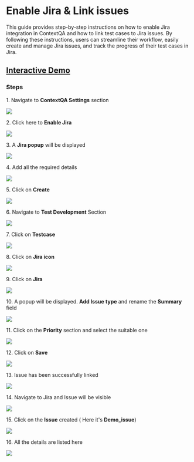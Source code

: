 # Enable Jira & Link issues

This guide provides step-by-step instructions on how to enable Jira integration in ContextQA and how to link test cases to Jira issues. By following these instructions, users can streamline their workflow, easily create and manage Jira issues, and track the progress of their test cases in Jira.

## [Interactive Demo](https://app.storylane.io/share/3tegccxofna8)

### Steps

1\. Navigate to **ContextQA Settings** section

![](https://ajeuwbhvhr.cloudimg.io/colony-recorder.s3.amazonaws.com/files/2024-03-06/d4c62c73-c6f5-4efb-8a17-02e1fd821b55/ascreenshot.jpeg?tl_px=0,66&br_px=1075,667&force_format=png&wat_scale=95&wat=1&wat_opacity=0.7&wat_gravity=northwest&wat_url=https://colony-recorder.s3.us-west-1.amazonaws.com/images/watermarks/FB923C_standard.png&wat_pad=-4,265)


2\. Click here to **Enable Jira**

![](https://ajeuwbhvhr.cloudimg.io/colony-recorder.s3.amazonaws.com/files/2024-03-06/fe90180a-d3b2-48be-9d63-59ddabeb97f3/ascreenshot.jpeg?tl_px=200,16&br_px=1275,617&force_format=png&wat_scale=95&wat=1&wat_opacity=0.7&wat_gravity=northwest&wat_url=https://colony-recorder.s3.us-west-1.amazonaws.com/images/watermarks/FB923C_standard.png&wat_pad=502,265)


3\. A **Jira popup** will be displayed

![](https://ajeuwbhvhr.cloudimg.io/colony-recorder.s3.amazonaws.com/files/2024-03-06/ace51b19-1371-4862-a5f0-3a697f25dcd7/ascreenshot.jpeg?tl_px=185,0&br_px=1260,600&force_format=png&wat_scale=95&wat=1&wat_opacity=0.7&wat_gravity=northwest&wat_url=https://colony-recorder.s3.us-west-1.amazonaws.com/images/watermarks/FB923C_standard.png&wat_pad=502,226)


4\. Add all the required details

![](https://ajeuwbhvhr.cloudimg.io/colony-recorder.s3.amazonaws.com/files/2024-03-19/07ef7fba-db1e-4b90-a35f-5346ce4fed22/user_cropped_screenshot.jpeg?tl_px=0,0&br_px=1719,912&force_format=png&width=1120.0&wat=1&wat_opacity=0.7&wat_gravity=northwest&wat_url=https://colony-recorder.s3.us-west-1.amazonaws.com/images/watermarks/FB923C_standard.png&wat_pad=494,176)


5\. Click on **Create**

![](https://ajeuwbhvhr.cloudimg.io/colony-recorder.s3.amazonaws.com/files/2024-03-19/de24071f-bdb8-4e22-9fa3-6f60382245ef/user_cropped_screenshot.jpeg?tl_px=200,0&br_px=1920,912&force_format=png&width=1120.0&wat=1&wat_opacity=0.7&wat_gravity=northwest&wat_url=https://colony-recorder.s3.us-west-1.amazonaws.com/images/watermarks/FB923C_standard.png&wat_pad=716,456)


6\. Navigate to **Test Development** Section

![](https://ajeuwbhvhr.cloudimg.io/colony-recorder.s3.amazonaws.com/files/2024-03-06/a6dd88f7-ddbd-4b89-877d-94403bca0694/ascreenshot.jpeg?tl_px=0,0&br_px=1376,769&force_format=png&width=1120.0&wat=1&wat_opacity=0.7&wat_gravity=northwest&wat_url=https://colony-recorder.s3.us-west-1.amazonaws.com/images/watermarks/FB923C_standard.png&wat_pad=-5,172)


7\. Click on **Testcase**

![](https://ajeuwbhvhr.cloudimg.io/colony-recorder.s3.amazonaws.com/files/2024-03-06/4ef85513-280e-4ccb-aca4-cd79cf639d4f/ascreenshot.jpeg?tl_px=0,0&br_px=1376,769&force_format=png&width=1120.0&wat=1&wat_opacity=0.7&wat_gravity=northwest&wat_url=https://colony-recorder.s3.us-west-1.amazonaws.com/images/watermarks/FB923C_standard.png&wat_pad=491,168)


8\. Click on **Jira icon**

![](https://ajeuwbhvhr.cloudimg.io/colony-recorder.s3.amazonaws.com/files/2024-03-06/20bdf870-79d1-43f8-bf96-b30bef639997/ascreenshot.jpeg?tl_px=0,0&br_px=1920,912&force_format=png&width=1120.0&wat=1&wat_opacity=0.7&wat_gravity=northwest&wat_url=https://colony-recorder.s3.us-west-1.amazonaws.com/images/watermarks/FB923C_standard.png&wat_pad=887,-15)


9\. Click on **Jira**

![](https://ajeuwbhvhr.cloudimg.io/colony-recorder.s3.amazonaws.com/files/2024-03-06/912f1ede-16b0-4653-969d-68a400671e2f/ascreenshot.jpeg?tl_px=0,0&br_px=1719,912&force_format=png&width=1120.0&wat=1&wat_opacity=0.7&wat_gravity=northwest&wat_url=https://colony-recorder.s3.us-west-1.amazonaws.com/images/watermarks/FB923C_standard.png&wat_pad=289,33)


10\. A popup will be displayed. **Add Issue** **type** and rename the **Summary** field

![](https://ajeuwbhvhr.cloudimg.io/colony-recorder.s3.amazonaws.com/files/2024-03-06/03920224-fbdd-4c74-8537-81724a310e4d/ascreenshot.jpeg?tl_px=0,8&br_px=1376,777&force_format=png&width=1120.0&wat=1&wat_opacity=0.7&wat_gravity=northwest&wat_url=https://colony-recorder.s3.us-west-1.amazonaws.com/images/watermarks/FB923C_standard.png&wat_pad=515,276)


11\. Click on the **Priority** section and select the suitable one 

![](https://ajeuwbhvhr.cloudimg.io/colony-recorder.s3.amazonaws.com/files/2024-03-06/438c2bcc-69d8-4699-8ebf-08a8528ab57c/ascreenshot.jpeg?tl_px=0,142&br_px=1376,912&force_format=png&width=1120.0&wat=1&wat_opacity=0.7&wat_gravity=northwest&wat_url=https://colony-recorder.s3.us-west-1.amazonaws.com/images/watermarks/FB923C_standard.png&wat_pad=367,397)


12\. Click on **Save**

![](https://ajeuwbhvhr.cloudimg.io/colony-recorder.s3.amazonaws.com/files/2024-03-06/3059ced6-08a0-471c-b1b8-c64bcdd6954f/ascreenshot.jpeg?tl_px=200,0&br_px=1920,912&force_format=png&width=1120.0&wat=1&wat_opacity=0.7&wat_gravity=northwest&wat_url=https://colony-recorder.s3.us-west-1.amazonaws.com/images/watermarks/FB923C_standard.png&wat_pad=1025,525)


13\. Issue has been successfully linked

![](https://ajeuwbhvhr.cloudimg.io/colony-recorder.s3.amazonaws.com/files/2024-03-19/15c3b51c-19d4-4c77-b3b1-76e4dd83deb0/user_cropped_screenshot.jpeg?tl_px=0,0&br_px=1920,912&force_format=png&width=1120.0&wat=1&wat_opacity=0.7&wat_gravity=northwest&wat_url=https://colony-recorder.s3.us-west-1.amazonaws.com/images/watermarks/FB923C_standard.png&wat_pad=379,70)


14\. Navigate to Jira and Issue will be visible

![](https://ajeuwbhvhr.cloudimg.io/colony-recorder.s3.amazonaws.com/files/2024-03-19/541e47f9-c4d2-4d78-b8d0-ade2bb40738a/user_cropped_screenshot.jpeg?tl_px=0,62&br_px=1075,663&force_format=png&wat_scale=95&wat=1&wat_opacity=0.7&wat_gravity=northwest&wat_url=https://colony-recorder.s3.us-west-1.amazonaws.com/images/watermarks/FB923C_standard.png&wat_pad=331,265)


15\. Click on the **Issue** created ( Here it's **Demo_issue**)

![](https://ajeuwbhvhr.cloudimg.io/colony-recorder.s3.amazonaws.com/files/2024-03-06/77628d70-c749-4758-93c0-3b973496f761/ascreenshot.jpeg?tl_px=0,61&br_px=1075,662&force_format=png&wat_scale=95&wat=1&wat_opacity=0.7&wat_gravity=northwest&wat_url=https://colony-recorder.s3.us-west-1.amazonaws.com/images/watermarks/FB923C_standard.png&wat_pad=355,265)


16\. All the details are listed here

![](https://ajeuwbhvhr.cloudimg.io/colony-recorder.s3.amazonaws.com/files/2024-03-19/e6e17137-3d73-41ff-80f8-4e0adffbef4b/user_cropped_screenshot.jpeg?tl_px=0,0&br_px=1920,912&force_format=png&width=1120.0&wat=1&wat_opacity=0.7&wat_gravity=northwest&wat_url=https://colony-recorder.s3.us-west-1.amazonaws.com/images/watermarks/FB923C_standard.png&wat_pad=327,213)



